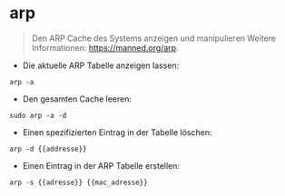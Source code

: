 # arp

> Den ARP Cache des Systems anzeigen und manipulieren
> Weitere Informationen: <https://manned.org/arp>.

- Die aktuelle ARP Tabelle anzeigen lassen:

`arp -a`

- Den gesamten Cache leeren:

`sudo arp -a -d`

- Einen spezifizierten Eintrag in der Tabelle löschen:

`arp -d {{addresse}}`

- Einen Eintrag in der ARP Tabelle erstellen:

`arp -s {{adresse}} {{mac_adresse}}`
